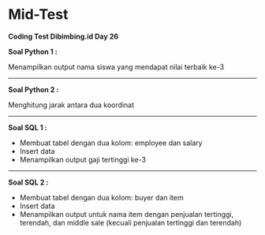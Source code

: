 # Mid-Test
**Coding Test Dibimbing.id Day 26**

**Soal Python 1 :**

Menampilkan output nama siswa yang mendapat nilai terbaik ke-3

---
**Soal Python 2 :**

Menghitung jarak antara dua koordinat

---
**Soal SQL 1 :**

* Membuat tabel dengan dua kolom: employee dan salary
* Insert data
* Menampilkan output gaji tertinggi ke-3

---
**Soal SQL 2 :**

* Membuat tabel dengan dua kolom: buyer dan item
* Insert data
* Menampilkan output untuk nama item dengan penjualan tertinggi, terendah, dan middle sale (kecuali penjualan tertinggi dan terendah)
